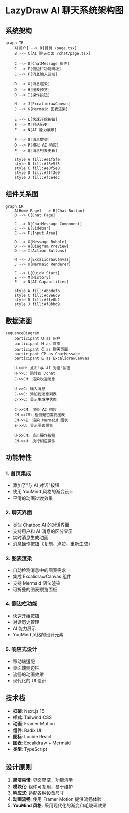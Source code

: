 # LazyDraw AI 聊天系统架构图

## 系统架构

```mermaid
graph TB
    A[用户] --> B[首页 /page.tsx]
    B --> C[AI 聊天页面 /chat/page.tsx]
    
    C --> D[ChatMessage 组件]
    C --> E[侧边栏功能面板]
    C --> F[消息输入区域]
    
    D --> G[消息渲染]
    D --> H[图表预览]
    D --> I[操作按钮]
    
    H --> J[ExcalidrawCanvas]
    J --> K[Mermaid 图表渲染]
    
    E --> L[快速开始按钮]
    E --> M[对话历史]
    E --> N[AI 能力展示]
    
    F --> O[消息提交]
    O --> P[模拟 AI 响应]
    P --> Q[消息列表更新]
    
    style A fill:#e1f5fe
    style B fill:#f3e5f5
    style C fill:#e8f5e8
    style D fill:#fff3e0
    style J fill:#fce4ec
```

## 组件关系图

```mermaid
graph LR
    A[Home Page] --> B[Chat Button]
    B --> C[Chat Page]
    
    C --> D[ChatMessage Component]
    C --> E[Sidebar]
    C --> F[Input Area]
    
    D --> G[Message Bubble]
    D --> H[Diagram Preview]
    D --> I[Action Buttons]
    
    H --> J[ExcalidrawCanvas]
    J --> K[Mermaid Renderer]
    
    E --> L[Quick Start]
    E --> M[History]
    E --> N[AI Capabilities]
    
    style A fill:#bbdefb
    style C fill:#c8e6c9
    style D fill:#ffe0b2
    style J fill:#f8bbd9
```

## 数据流图

```mermaid
sequenceDiagram
    participant U as 用户
    participant H as 首页
    participant C as 聊天页面
    participant CM as ChatMessage
    participant E as ExcalidrawCanvas
    
    U->>H: 点击"与 AI 对话"按钮
    H->>C: 跳转到 /chat
    C->>CM: 渲染欢迎消息
    
    U->>C: 输入消息
    C->>C: 添加到消息列表
    C->>C: 显示生成中状态
    
    C->>CM: 渲染 AI 响应
    CM->>CM: 检测是否需要图表
    CM->>E: 渲染 Mermaid 图表
    E->>U: 显示图表预览
    
    U->>CM: 点击操作按钮
    CM->>U: 执行相应操作
```

## 功能特性

### 1. 首页集成
- 添加了"与 AI 对话"按钮
- 使用 YouMind 风格的渐变设计
- 平滑的动画过渡效果

### 2. 聊天界面
- 类似 Chatbox AI 的对话界面
- 支持用户和 AI 消息的区分显示
- 实时消息生成动画
- 消息操作按钮（复制、点赞、重新生成）

### 3. 图表渲染
- 自动检测消息中的图表需求
- 集成 ExcalidrawCanvas 组件
- 支持 Mermaid 语法渲染
- 可折叠的图表预览面板

### 4. 侧边栏功能
- 快速开始按钮
- 对话历史管理
- AI 能力展示
- YouMind 风格的设计元素

### 5. 响应式设计
- 移动端适配
- 桌面端侧边栏
- 流畅的动画效果
- 现代化的 UI 设计

## 技术栈

- **框架**: Next.js 15
- **样式**: Tailwind CSS
- **动画**: Framer Motion
- **组件**: Radix UI
- **图标**: Lucide React
- **图表**: Excalidraw + Mermaid
- **类型**: TypeScript

## 设计原则

1. **简洁易懂**: 界面简洁，功能清晰
2. **模块化**: 组件可复用，易于维护
3. **响应式**: 适配各种设备尺寸
4. **动画流畅**: 使用 Framer Motion 提供流畅体验
5. **YouMind 风格**: 采用现代化的渐变和毛玻璃效果